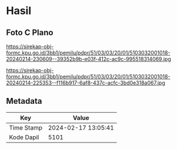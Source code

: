 # Hasil

## Foto C Plano

https://sirekap-obj-formc.kpu.go.id/3bb1/pemilu/pdpr/51/03/03/20/01/5103032001018-20240214-230609--39352b9b-e03f-412c-ac9c-995518314069.jpg

https://sirekap-obj-formc.kpu.go.id/3bb1/pemilu/pdpr/51/03/03/20/01/5103032001018-20240214-225353--f116b917-6af8-437c-acfc-3bd0e318a067.jpg


## Metadata

| Key        | Value               |
| ---------- | ------------------- |
| Time Stamp | 2024-02-17 13:05:41 |
| Kode Dapil | 5101                |



